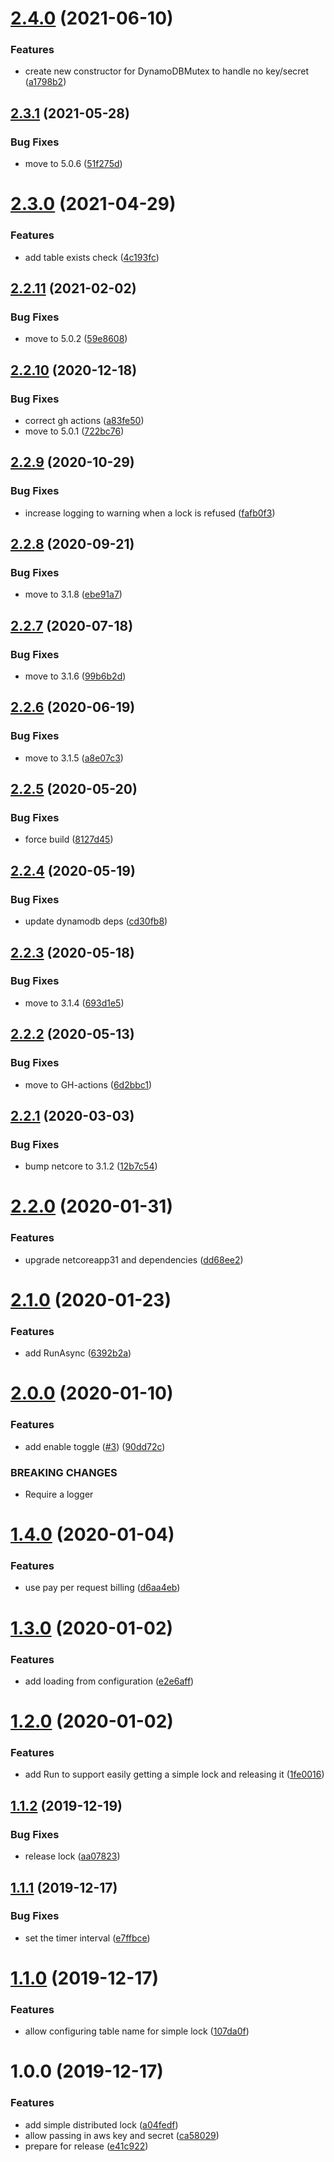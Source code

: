 # [2.4.0](https://github.com/informatievlaanderen/aws-distributed-mutex/compare/v2.3.1...v2.4.0) (2021-06-10)


### Features

* create new constructor for DynamoDBMutex to handle no key/secret ([a1798b2](https://github.com/informatievlaanderen/aws-distributed-mutex/commit/a1798b2ae5b2158221d3c8672be9ef970678fa94))

## [2.3.1](https://github.com/informatievlaanderen/aws-distributed-mutex/compare/v2.3.0...v2.3.1) (2021-05-28)


### Bug Fixes

* move to 5.0.6 ([51f275d](https://github.com/informatievlaanderen/aws-distributed-mutex/commit/51f275d88f1687d15758a2bca68f7a153c2a0c28))

# [2.3.0](https://github.com/informatievlaanderen/aws-distributed-mutex/compare/v2.2.11...v2.3.0) (2021-04-29)


### Features

* add table exists check ([4c193fc](https://github.com/informatievlaanderen/aws-distributed-mutex/commit/4c193fcd852baa17190ce627b91a7768ea42e8bd))

## [2.2.11](https://github.com/informatievlaanderen/aws-distributed-mutex/compare/v2.2.10...v2.2.11) (2021-02-02)


### Bug Fixes

* move to 5.0.2 ([59e8608](https://github.com/informatievlaanderen/aws-distributed-mutex/commit/59e8608b2274a387f800d5fcb3dfbe90ae4c82fa))

## [2.2.10](https://github.com/informatievlaanderen/aws-distributed-mutex/compare/v2.2.9...v2.2.10) (2020-12-18)


### Bug Fixes

* correct gh actions ([a83fe50](https://github.com/informatievlaanderen/aws-distributed-mutex/commit/a83fe501b72432e42c544ed5def73ee5bed3c4eb))
* move to 5.0.1 ([722bc76](https://github.com/informatievlaanderen/aws-distributed-mutex/commit/722bc76e90b4c88576cb4a35d525e74ad7bcfc0e))

## [2.2.9](https://github.com/informatievlaanderen/aws-distributed-mutex/compare/v2.2.8...v2.2.9) (2020-10-29)


### Bug Fixes

* increase logging to warning when a lock is refused ([fafb0f3](https://github.com/informatievlaanderen/aws-distributed-mutex/commit/fafb0f3eb37642046d3f8df16dcb6f0b136fcecb))

## [2.2.8](https://github.com/informatievlaanderen/aws-distributed-mutex/compare/v2.2.7...v2.2.8) (2020-09-21)


### Bug Fixes

* move to 3.1.8 ([ebe91a7](https://github.com/informatievlaanderen/aws-distributed-mutex/commit/ebe91a7bbc379f98c8a1022a7983af02ef114b7d))

## [2.2.7](https://github.com/informatievlaanderen/aws-distributed-mutex/compare/v2.2.6...v2.2.7) (2020-07-18)


### Bug Fixes

* move to 3.1.6 ([99b6b2d](https://github.com/informatievlaanderen/aws-distributed-mutex/commit/99b6b2d8bad8c8949e45d3c726c6cea98d268efb))

## [2.2.6](https://github.com/informatievlaanderen/aws-distributed-mutex/compare/v2.2.5...v2.2.6) (2020-06-19)


### Bug Fixes

* move to 3.1.5 ([a8e07c3](https://github.com/informatievlaanderen/aws-distributed-mutex/commit/a8e07c3f22c59bc8a578601b9d8beabd9b0c78f7))

## [2.2.5](https://github.com/informatievlaanderen/aws-distributed-mutex/compare/v2.2.4...v2.2.5) (2020-05-20)


### Bug Fixes

* force build ([8127d45](https://github.com/informatievlaanderen/aws-distributed-mutex/commit/8127d45a7d9ddcd325b7e3767cc91fd9d541d6ff))

## [2.2.4](https://github.com/informatievlaanderen/aws-distributed-mutex/compare/v2.2.3...v2.2.4) (2020-05-19)


### Bug Fixes

* update dynamodb deps ([cd30fb8](https://github.com/informatievlaanderen/aws-distributed-mutex/commit/cd30fb84e8a1095395aa7a860eafe69abd0a268f))

## [2.2.3](https://github.com/informatievlaanderen/aws-distributed-mutex/compare/v2.2.2...v2.2.3) (2020-05-18)


### Bug Fixes

* move to 3.1.4 ([693d1e5](https://github.com/informatievlaanderen/aws-distributed-mutex/commit/693d1e5156cafc57dc40896cc89f5b6d50833a78))

## [2.2.2](https://github.com/informatievlaanderen/aws-distributed-mutex/compare/v2.2.1...v2.2.2) (2020-05-13)


### Bug Fixes

* move to GH-actions ([6d2bbc1](https://github.com/informatievlaanderen/aws-distributed-mutex/commit/6d2bbc1076774b0c37c0b888d01b22d7f410d34b))

## [2.2.1](https://github.com/informatievlaanderen/aws-distributed-mutex/compare/v2.2.0...v2.2.1) (2020-03-03)


### Bug Fixes

* bump netcore to 3.1.2 ([12b7c54](https://github.com/informatievlaanderen/aws-distributed-mutex/commit/12b7c5449a23ab23d4e6036dafa194d8472cd6fc))

# [2.2.0](https://github.com/informatievlaanderen/aws-distributed-mutex/compare/v2.1.0...v2.2.0) (2020-01-31)


### Features

* upgrade netcoreapp31 and dependencies ([dd68ee2](https://github.com/informatievlaanderen/aws-distributed-mutex/commit/dd68ee24f78e71bbc4c422bf49712eb5ba6bea99))

# [2.1.0](https://github.com/informatievlaanderen/aws-distributed-mutex/compare/v2.0.0...v2.1.0) (2020-01-23)


### Features

* add RunAsync ([6392b2a](https://github.com/informatievlaanderen/aws-distributed-mutex/commit/6392b2aeb59b0d225d6dc593ac27b7b38b363317))

# [2.0.0](https://github.com/informatievlaanderen/aws-distributed-mutex/compare/v1.4.0...v2.0.0) (2020-01-10)


### Features

* add enable toggle ([#3](https://github.com/informatievlaanderen/aws-distributed-mutex/issues/3)) ([90dd72c](https://github.com/informatievlaanderen/aws-distributed-mutex/commit/90dd72cb87dbbd5032a105967b3c49281ff046f8))


### BREAKING CHANGES

* Require a logger

# [1.4.0](https://github.com/informatievlaanderen/aws-distributed-mutex/compare/v1.3.0...v1.4.0) (2020-01-04)


### Features

* use pay per request billing ([d6aa4eb](https://github.com/informatievlaanderen/aws-distributed-mutex/commit/d6aa4eb8db94b28a98192f5075ca25a87bdda396))

# [1.3.0](https://github.com/informatievlaanderen/aws-distributed-mutex/compare/v1.2.0...v1.3.0) (2020-01-02)


### Features

* add loading from configuration ([e2e6aff](https://github.com/informatievlaanderen/aws-distributed-mutex/commit/e2e6aff0cc342a19239d5f572d8d00ddf1f6ff69))

# [1.2.0](https://github.com/informatievlaanderen/aws-distributed-mutex/compare/v1.1.2...v1.2.0) (2020-01-02)


### Features

* add Run to support easily getting a simple lock and releasing it ([1fe0016](https://github.com/informatievlaanderen/aws-distributed-mutex/commit/1fe0016419a8d68caa6d381e3549ff3f93228536))

## [1.1.2](https://github.com/informatievlaanderen/aws-distributed-mutex/compare/v1.1.1...v1.1.2) (2019-12-19)


### Bug Fixes

* release lock ([aa07823](https://github.com/informatievlaanderen/aws-distributed-mutex/commit/aa078235a6cd4c5f9b90896430287edd599494eb))

## [1.1.1](https://github.com/informatievlaanderen/aws-distributed-mutex/compare/v1.1.0...v1.1.1) (2019-12-17)


### Bug Fixes

* set the timer interval ([e7ffbce](https://github.com/informatievlaanderen/aws-distributed-mutex/commit/e7ffbce6ba07f1120a98b292f77654e6b9fe703b))

# [1.1.0](https://github.com/informatievlaanderen/aws-distributed-mutex/compare/v1.0.0...v1.1.0) (2019-12-17)


### Features

* allow configuring table name for simple lock ([107da0f](https://github.com/informatievlaanderen/aws-distributed-mutex/commit/107da0f3a3fb4ad05cfe4cb1d2fb9051d97704e7))

# 1.0.0 (2019-12-17)


### Features

* add simple distributed lock ([a04fedf](https://github.com/informatievlaanderen/aws-distributed-mutex/commit/a04fedf0ea90956be3688d616a4c9f46ea2fa0b1))
* allow passing in aws key and secret ([ca58029](https://github.com/informatievlaanderen/aws-distributed-mutex/commit/ca580297f6dd1d7cc061d1da9addc5480f38c3ea))
* prepare for release ([e41c922](https://github.com/informatievlaanderen/aws-distributed-mutex/commit/e41c9227cd5dff3b78cb761f827d27ae502e85e1))
